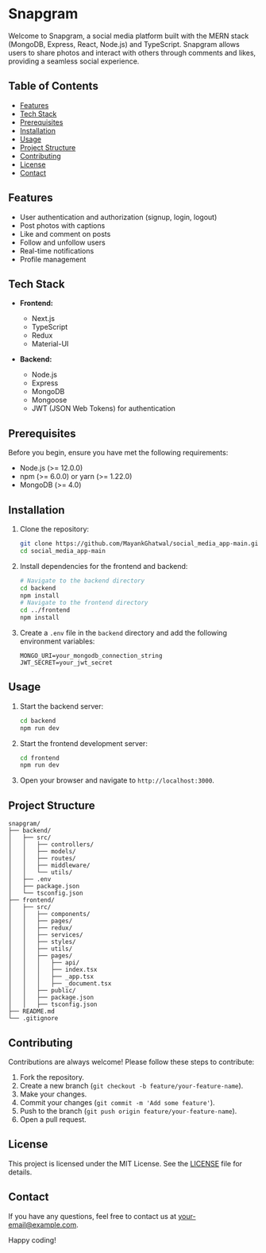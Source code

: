 # Snapgram


Welcome to Snapgram, a social media platform built with the MERN stack (MongoDB, Express, React, Node.js) and TypeScript. Snapgram allows users to share photos and interact with others through comments and likes, providing a seamless social experience.

## Table of Contents
- [Features](#features)
- [Tech Stack](#tech-stack)
- [Prerequisites](#prerequisites)
- [Installation](#installation)
- [Usage](#usage)
- [Project Structure](#project-structure)
- [Contributing](#contributing)
- [License](#license)
- [Contact](#contact)

## Features
- User authentication and authorization (signup, login, logout)
- Post photos with captions
- Like and comment on posts
- Follow and unfollow users
- Real-time notifications
- Profile management

## Tech Stack
- **Frontend:**
  - Next.js
  - TypeScript
  - Redux
  - Material-UI

- **Backend:**
  - Node.js
  - Express
  - MongoDB
  - Mongoose
  - JWT (JSON Web Tokens) for authentication

## Prerequisites
Before you begin, ensure you have met the following requirements:
- Node.js (>= 12.0.0)
- npm (>= 6.0.0) or yarn (>= 1.22.0)
- MongoDB (>= 4.0)

## Installation
1. Clone the repository:
   ```bash
   git clone https://github.com/MayankGhatwal/social_media_app-main.git
   cd social_media_app-main
   ```

2. Install dependencies for the frontend and backend:
   ```bash
   # Navigate to the backend directory
   cd backend
   npm install
   # Navigate to the frontend directory
   cd ../frontend
   npm install
   ```

3. Create a `.env` file in the `backend` directory and add the following environment variables:
   ```env
   MONGO_URI=your_mongodb_connection_string
   JWT_SECRET=your_jwt_secret
   ```

## Usage
1. Start the backend server:
   ```bash
   cd backend
   npm run dev
   ```

2. Start the frontend development server:
   ```bash
   cd frontend
   npm run dev
   ```

3. Open your browser and navigate to `http://localhost:3000`.

## Project Structure
```plaintext
snapgram/
├── backend/
│   ├── src/
│   │   ├── controllers/
│   │   ├── models/
│   │   ├── routes/
│   │   ├── middleware/
│   │   └── utils/
│   ├── .env
│   ├── package.json
│   └── tsconfig.json
├── frontend/
│   ├── src/
│   │   ├── components/
│   │   ├── pages/
│   │   ├── redux/
│   │   ├── services/
│   │   ├── styles/
│   │   ├── utils/
│   │   ├── pages/
│   │   │   ├── api/
│   │   │   ├── index.tsx
│   │   │   ├── _app.tsx
│   │   │   ├── _document.tsx
│   │   ├── public/
│   │   ├── package.json
│   │   ├── tsconfig.json
├── README.md
└── .gitignore
```

## Contributing
Contributions are always welcome! Please follow these steps to contribute:
1. Fork the repository.
2. Create a new branch (`git checkout -b feature/your-feature-name`).
3. Make your changes.
4. Commit your changes (`git commit -m 'Add some feature'`).
5. Push to the branch (`git push origin feature/your-feature-name`).
6. Open a pull request.

## License
This project is licensed under the MIT License. See the [LICENSE](LICENSE) file for details.

## Contact
If you have any questions, feel free to contact us at [your-email@example.com](mailto:your-email@example.com).

Happy coding!
